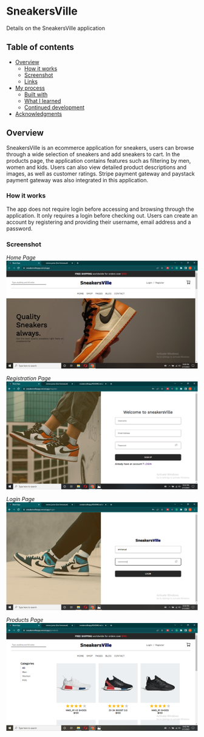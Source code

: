 # SneakersVille

Details on the SneakersVille application

## Table of contents

- [Overview](#overview)
  - [How it works](#how-it-works)
  - [Screenshot](#screenshot)
  - [Links](#links)
- [My process](#my-process)
  - [Built with](#built-with)
  - [What I learned](#what-i-learned)
  - [Continued development](#continued-development)
- [Acknowledgments](#acknowledgments)

## Overview
SneakersVille is an ecommerce application for sneakers, users can browse through a wide selection of sneakers and add sneakers to cart. In the products page, the application contains features such as filtering by men, women and kids. Users can also view detailed product descriptions and images, as well as customer ratings. Stripe payment gateway and paystack payment gateway was also integrated in this application.

### How it works
The app does not require login before accessing and browsing through the application. It only requires a login before checking out. Users can create an account by registering and providing their username, email address and a password.

### Screenshot

*Home Page*
![sneakersville_home_page](/public/assets/screenshots/home-pg.PNG)

*Registration Page*
![sneakersville_register_page](/public/assets/screenshots/register-pg.PNG)

*Login Page*
![sneakersville_login_page](/public/assets/screenshots/login-pg.PNG)

*Products Page*
![sneakersville_products_page](/public/assets/screenshots/products-pg.PNG)


